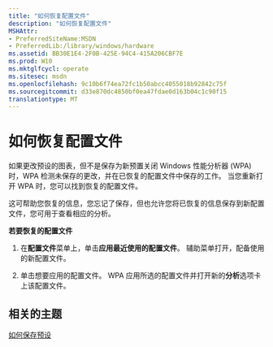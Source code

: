 ```yaml
---
title: "如何恢复配置文件"
description: "如何恢复配置文件"
MSHAttr:
- PreferredSiteName:MSDN
- PreferredLib:/library/windows/hardware
ms.assetid: BB30E1E4-2F0B-425E-94C4-415A206CBF7E
ms.prod: W10
ms.mktglfcycl: operate
ms.sitesec: msdn
ms.openlocfilehash: 9c10b6f74ea72fc1b50abcc4055018b92842c75f
ms.sourcegitcommit: d33e870dc4850bf0ea47fdae0d163b04c1c90f15
translationtype: MT
---
```

# <a name="how-to-recover-a-profile"></a>如何恢复配置文件


如果更改预设的图表，但不是保存为新预置关闭 Windows 性能分析器 (WPA) 时，WPA 检测未保存的更改，并在已恢复的配置文件中保存的工作。 当您重新打开 WPA 时，您可以找到恢复的配置文件。

这可帮助您恢复的信息，您忘记了保存，但也允许您将已恢复的信息保存到新配置文件，您可用于查看相应的分析。

**若要恢复的配置文件**

1.  在**配置文件**菜单上，单击**应用最近使用的配置文件**。 辅助菜单打开，配备使用的新配置文件。

2.  单击想要应用的配置文件。 WPA 应用所选的配置文件并打开新的**分析**选项卡上该配置文件。

## <a name="related-topics"></a>相关的主题


[如何保存预设](how-to-save-a-preset.md)

 

 







